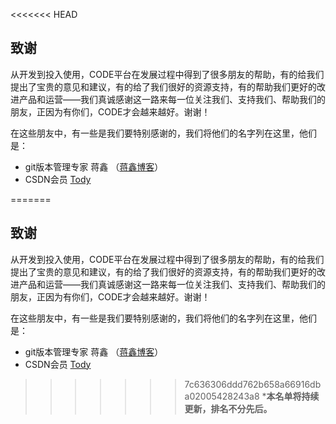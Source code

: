 <<<<<<< HEAD
## 致谢

从开发到投入使用，CODE平台在发展过程中得到了很多朋友的帮助，有的给我们提出了宝贵的意见和建议，有的给了我们很好的资源支持，有的帮助我们更好的改进产品和运营——我们真诚感谢这一路来每一位关注我们、支持我们、帮助我们的朋友，正因为有你们，CODE才会越来越好。谢谢！
  
在这些朋友中，有一些是我们要特别感谢的，我们将他们的名字列在这里，他们是：

* git版本管理专家 蒋鑫 （[蒋鑫博客](http://www.worldhello.net/)）  
* CSDN会员 [Tody](https://code.csdn.net/tody_guo)

=======
## 致谢

从开发到投入使用，CODE平台在发展过程中得到了很多朋友的帮助，有的给我们提出了宝贵的意见和建议，有的给了我们很好的资源支持，有的帮助我们更好的改进产品和运营——我们真诚感谢这一路来每一位关注我们、支持我们、帮助我们的朋友，正因为有你们，CODE才会越来越好。谢谢！
  
在这些朋友中，有一些是我们要特别感谢的，我们将他们的名字列在这里，他们是：

* git版本管理专家 蒋鑫 （[蒋鑫博客](http://www.worldhello.net/)）  
* CSDN会员 [Tody](https://code.csdn.net/tody_guo)

>>>>>>> 7c636306ddd762b658a66916dba02005428243a8
***本名单将持续更新，排名不分先后。**